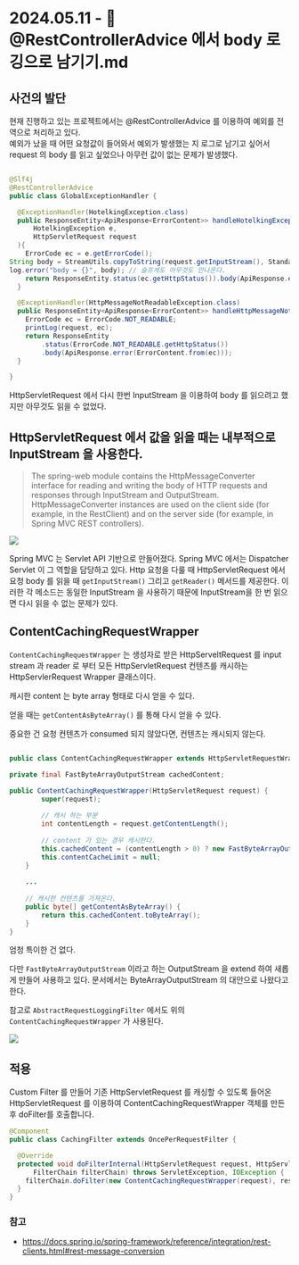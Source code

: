 # 2024.05.11 -  🌱 @RestControllerAdvice 에서 body 로깅으로 남기기.md

## 사건의 발단
현재 진행하고 있는 프로젝트에서는 @RestControllerAdvice 를 이용하여 예외를 전역으로 처리하고 있다.  
예외가 났을 때 어떤 요청값이 들어와서 예외가 발생했는 지 로그로 남기고 싶어서 request 의 body 를 읽고 싶었으나 아무런 값이 없는 문제가 발생했다.
```java

@Slf4j
@RestControllerAdvice
public class GlobalExceptionHandler {

  @ExceptionHandler(HotelkingException.class)
  public ResponseEntity<ApiResponse<ErrorContent>> handleHotelkingException(
      HotelkingException e,
      HttpServletRequest request
  ){
    ErrorCode ec = e.getErrorCode();
String body = StreamUtils.copyToString(request.getInputStream(), StandardCharsets.UTF_8);
log.error("body = {}", body); // 슬프게도 아무것도 안나온다.
    return ResponseEntity.status(ec.getHttpStatus()).body(ApiResponse.error(ErrorContent.from(ec)));
  }

  @ExceptionHandler(HttpMessageNotReadableException.class)
  public ResponseEntity<ApiResponse<ErrorContent>> handleHttpMessageNotReadableException(HttpMessageNotReadableException e, HttpServletRequest request) {
    ErrorCode ec = ErrorCode.NOT_READABLE;
    printLog(request, ec);
    return ResponseEntity
        .status(ErrorCode.NOT_READABLE.getHttpStatus())
        .body(ApiResponse.error(ErrorContent.from(ec)));
  }

}
```

HttpServletRequest 에서 다시 한번 InputStream 을 이용하여 body 를 읽으려고 했지만 아무것도 읽을 수 없었다.


## HttpServletRequest 에서 값을 읽을 때는 내부적으로 InputStream 을 사용한다.

> The spring-web module contains the HttpMessageConverter interface for reading and writing the body of HTTP requests and responses through InputStream and OutputStream. HttpMessageConverter instances are used on the client side (for example, in the RestClient) and on the server side (for example, in Spring MVC REST controllers).

![](https://velog.velcdn.com/images/kmss6905/post/bc215933-2cc6-43a4-9a7f-36dc13766dee/image.png)


Spring MVC 는 Servlet API 기반으로 만들어졌다. Spring MVC 에서는 Dispatcher Servlet 이 그 역할을 담당하고 있다.
Http 요청을 다룰 때 HttpServletRequest 에서 요청 body 를 읽을 때 `getInputStream()` 그리고 `getReader()` 메서드를 제공한다.
이러한 각 메소드는 동일한 InputStream 을 사용하기 때문에 InputStream을 한 번 읽으면 다시 읽을 수 없는 문제가 있다.


## ContentCachingRequestWrapper
`ContentCachingRequestWrapper` 는 생성자로 받은 HttpServeltRequest 를 input stream 과 reader 로 부터 모든 HttpServletRequest 컨텐츠를 캐시하는 HttpServlerRequest Wrapper 클래스이다.

캐시한 content 는 byte array 형태로 다시 얻을 수 있다.

얻을 때는 `getContentAsByteArray()` 를 통해 다시 얻을 수 있다.

중요한 건 요청 컨텐츠가 consumed 되지 않았다면, 컨텐츠는 캐시되지 않는다.

```java

public class ContentCachingRequestWrapper extends HttpServletRequestWrapper {

private final FastByteArrayOutputStream cachedContent;

public ContentCachingRequestWrapper(HttpServletRequest request) {
		super(request);
		
		// 캐시 하는 부분
		int contentLength = request.getContentLength();
		
		// content 가 있는 경우 캐시한다.
		this.cachedContent = (contentLength > 0) ? new FastByteArrayOutputStream(contentLength) : new FastByteArrayOutputStream();
		this.contentCacheLimit = null;
	}
	
	...
	
	// 캐시한 컨텐츠를 가져온다.
	public byte[] getContentAsByteArray() {
		return this.cachedContent.toByteArray();
	}
}
```

엄청 특이한 건 없다.

다만 `FastByteArrayOutputStream` 이라고 하는 OutputStream 을 extend 하여 새롭게 만들어 사용하고 있다. 문서에서는 ByteArrayOutputStream 의 대안으로 나왔다고 한다.

참고로 `AbstractRequestLoggingFilter` 에서도 위의 `ContentCachingRequestWrapper` 가 사용된다.

![](https://velog.velcdn.com/images/kmss6905/post/8eb4fafc-4f37-4855-9bb4-8a8bc838a0d5/image.png)

## 적용

Custom Filter 를 만들어 기존 HttpServletRequest 를 캐싱할 수 있도록 들어온 HttpServletRequest 를 이용하여 ContentCachingRequestWrapper 객체를 만든 후 doFilter를 호출합니다.

```java
@Component
public class CachingFilter extends OncePerRequestFilter {

  @Override
  protected void doFilterInternal(HttpServletRequest request, HttpServletResponse response,
      FilterChain filterChain) throws ServletException, IOException {
    filterChain.doFilter(new ContentCachingRequestWrapper(request), response);
  }
}
```

### 참고
* https://docs.spring.io/spring-framework/reference/integration/rest-clients.html#rest-message-conversion